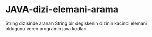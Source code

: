 JAVA-dizi-elemani-arama
=======================
String dizisinde aranan String bir degiskenin dizinin kacinci elemani oldugunu veren programin java kodları.
